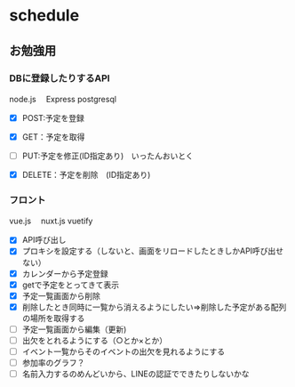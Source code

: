 # schedule
## お勉強用

### DBに登録したりするAPI
node.js
　Express
postgresql
- [x] POST:予定を登録　　
- [x] GET：予定を取得　
- [ ] PUT:予定を修正(ID指定あり)　いったんおいとく
- [x] DELETE：予定を削除　(ID指定あり)



### フロント
vue.js　
 nuxt.js
vuetify
- [x] API呼び出し　
- [x] プロキシを設定する（しないと、画面をリロードしたときしかAPI呼び出せない）
- [x] カレンダーから予定登録　
- [x] getで予定をとってきて表示 
- [x] 予定一覧画面から削除
- [x] 削除したとき同時に一覧から消えるようにしたい=>削除した予定がある配列の場所を取得する
- [ ] 予定一覧画面から編集（更新)
- [ ] 出欠をとれるようにする（○とか×とか）
- [ ] イベント一覧からそのイベントの出欠を見れるようにする
- [ ] 参加率のグラフ？
- [ ] 名前入力するのめんどいから、LINEの認証でできたりしないかな
